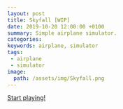 ```yaml
---
layout: post
title: Skyfall [WIP]
date: 2019-10-20 12:00:00 +0100
summary: Simple airplane simulator.
categories:
keywords: airplane, simulator
tags:
 - airplane
 - simulator
image:
  path: /assets/img/Skyfall.png
---
```


[Start playing!](https://freamdev.com/games/Skyfall)
